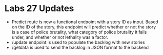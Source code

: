 # Labs 27 Updates

* Predict route is now a functional endpoint with a story ID as input. Based on the ID of the story, this endpoint will predict whether or not the story is a case of police brutality, what category of police brutality it falls under, and whether or not lethality was a factor.
* /update endpoint is used to populate the backlog with new stories
* /getdata is used to send the backlog in JSON format to the backend